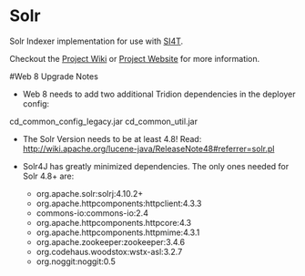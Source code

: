 Solr
====

Solr Indexer implementation for use with <a href="http://si4t.github.io">SI4T</a>.

Checkout the <a href="https://github.com/SI4T/Solr/wiki">Project Wiki</a> or <a href="http://si4t.github.io/Solr">Project Website</a> for more information.  

#Web 8 Upgrade Notes
 
- Web 8 needs to add two additional Tridion dependencies in the deployer config:

cd_common_config_legacy.jar
cd_common_util.jar

- The Solr Version needs to be at least 4.8! Read: http://wiki.apache.org/lucene-java/ReleaseNote48#referrer=solr.pl

- Solr4J has greatly minimized dependencies. The only ones needed for Solr 4.8+ are:

  - org.apache.solr:solrj:4.10.2+
  - org.apache.httpcomponents:httpclient:4.3.3
  - commons-io:commons-io:2.4
  - org.apache.httpcomponents.httpcore:4.3
  - org.apache.httpcomponents.httpmime:4.3.1
  - org.apache.zookeeper:zookeeper:3.4.6
  - org.codehaus.woodstox:wstx-asl:3.2.7
  - org.noggit:noggit:0.5
  
  
  
